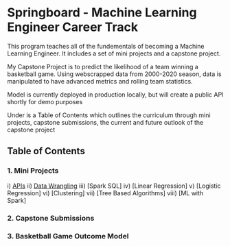 # Springboard - Machine Learning Engineer Career Track

This program teaches all of the fundementals of becoming a Machine Learning Engineer.
It includes a set of mini projects and a capstone project.

My Capstone Project is to predict the likelihood of a team winning a basketball game.
Using webscrapped data from 2000-2020 season, data is manipulated to have advanced metrics and rolling team statistics.

Model is currently deployed in production locally, but will create a public API shortly for demo purposes

Under is a Table of Contents which outlines the curriculum through mini projects, capstone submissions, the current and future outlook of the capstone project

## Table of Contents

### 1. Mini Projects
  i) [APIs](https://github.com/ray-giang/Springboard/blob/master/Mini%20Projects/Mini_Project_Data_Wrangling_at_Scale_with_Spark.ipynb)
  ii) [Data Wrangling](https://github.com/ray-giang/Springboard/blob/master/Mini%20Projects/Mini_Project_Data_Wrangling_at_Scale_with_Spark.ipynb)
  iii) [Spark SQL]
  iv) [Linear Regression]
  v) [Logistic Regression] 
  vi) [Clustering] 
  vii) [Tree Based Algorithms] 
  viii) [ML with Spark]
### 2. Capstone Submissions
### 3. Basketball Game Outcome Model
